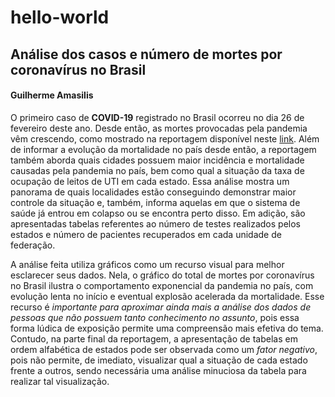 # hello-world
## Análise dos casos e número de mortes por coronavírus no Brasil
#### Guilherme Amasilis

 O primeiro caso de **COVID-19** registrado no Brasil ocorreu no dia 26 de fevereiro deste ano. Desde então, as mortes provocadas pela pandemia vêm crescendo, como mostrado na reportagem disponível neste [link](https://g1.globo.com/bemestar/coronavirus/noticia/2020/05/24/casos-de-coronavirus-e-numero-de-mortes-no-brasil-em-24-de-maio.ghtml). Além de informar a evolução da mortalidade no país desde então, a reportagem também aborda quais cidades possuem maior incidência e mortalidade causadas pela pandemia no país, bem como qual a situação da taxa de ocupação de leitos de UTI em cada estado. Essa análise mostra um panorama de quais localidades estão conseguindo demonstrar maior controle da situação e, também, informa aquelas em que o sistema de saúde já entrou em colapso ou se encontra perto disso. Em adição, são apresentadas tabelas referentes ao número de testes realizados pelos estados e número de pacientes recuperados em cada unidade de federação.
 
A análise feita utiliza gráficos como um recurso visual para melhor esclarecer seus dados. Nela, o gráfico do total de mortes por coronavírus no Brasil ilustra o comportamento exponencial da pandemia no país, com evolução lenta no início e eventual explosão acelerada da mortalidade. Esse recurso é *importante para aproximar ainda mais a análise dos dados de pessoas que não possuem tanto conhecimento no assunto*, pois essa forma lúdica de exposição permite uma compreensão mais efetiva do tema. Contudo, na parte final da reportagem, a apresentação de tabelas em ordem alfabética de estados pode ser observada como um *fator negativo*, pois não permite, de imediato, visualizar qual a situação de cada estado frente a outros, sendo necessária uma análise minuciosa da tabela para realizar tal visualização.

